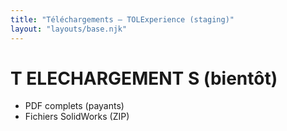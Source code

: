 ```yaml
---
title: "Téléchargements — TOLExperience (staging)"
layout: "layouts/base.njk"
---
```


<h1 class="tol-btitle">T E<span class="red-L">L</span>ECHARGEMENT S (bientôt)</h1>

<ul class="tol-text">
  <li>PDF complets (payants)</li>
  <li>Fichiers SolidWorks (ZIP)</li>
</ul>
